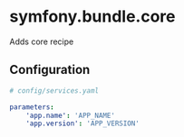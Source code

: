 # symfony.bundle.core

Adds core recipe

## Configuration
```yaml
# config/services.yaml

parameters:
    'app.name': 'APP_NAME'
    'app.version': 'APP_VERSION'
```
